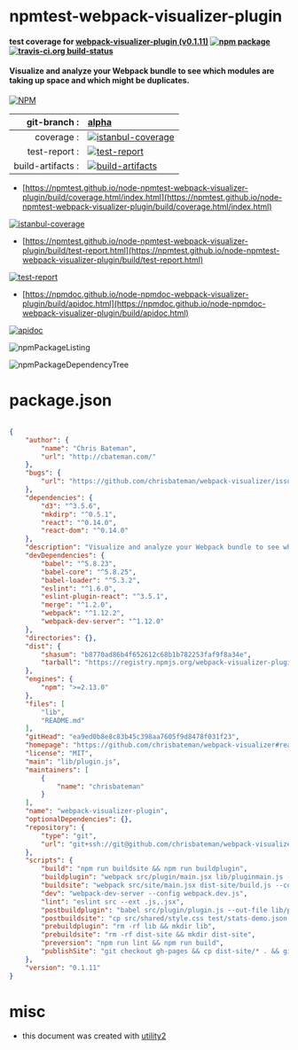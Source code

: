 # npmtest-webpack-visualizer-plugin

#### test coverage for  [webpack-visualizer-plugin (v0.1.11)](https://github.com/chrisbateman/webpack-visualizer#readme)  [![npm package](https://img.shields.io/npm/v/npmtest-webpack-visualizer-plugin.svg?style=flat-square)](https://www.npmjs.org/package/npmtest-webpack-visualizer-plugin) [![travis-ci.org build-status](https://api.travis-ci.org/npmtest/node-npmtest-webpack-visualizer-plugin.svg)](https://travis-ci.org/npmtest/node-npmtest-webpack-visualizer-plugin)

#### Visualize and analyze your Webpack bundle to see which modules are taking up space and which might be duplicates.

[![NPM](https://nodei.co/npm/webpack-visualizer-plugin.png?downloads=true&downloadRank=true&stars=true)](https://www.npmjs.com/package/webpack-visualizer-plugin)

| git-branch : | [alpha](https://github.com/npmtest/node-npmtest-webpack-visualizer-plugin/tree/alpha)|
|--:|:--|
| coverage : | [![istanbul-coverage](https://npmtest.github.io/node-npmtest-webpack-visualizer-plugin/build/coverage.badge.svg)](https://npmtest.github.io/node-npmtest-webpack-visualizer-plugin/build/coverage.html/index.html)|
| test-report : | [![test-report](https://npmtest.github.io/node-npmtest-webpack-visualizer-plugin/build/test-report.badge.svg)](https://npmtest.github.io/node-npmtest-webpack-visualizer-plugin/build/test-report.html)|
| build-artifacts : | [![build-artifacts](https://npmtest.github.io/node-npmtest-webpack-visualizer-plugin/glyphicons_144_folder_open.png)](https://github.com/npmtest/node-npmtest-webpack-visualizer-plugin/tree/gh-pages/build)|

- [https://npmtest.github.io/node-npmtest-webpack-visualizer-plugin/build/coverage.html/index.html](https://npmtest.github.io/node-npmtest-webpack-visualizer-plugin/build/coverage.html/index.html)

[![istanbul-coverage](https://npmtest.github.io/node-npmtest-webpack-visualizer-plugin/build/screenCapture.buildCi.browser.%252Ftmp%252Fbuild%252Fcoverage.lib.html.png)](https://npmtest.github.io/node-npmtest-webpack-visualizer-plugin/build/coverage.html/index.html)

- [https://npmtest.github.io/node-npmtest-webpack-visualizer-plugin/build/test-report.html](https://npmtest.github.io/node-npmtest-webpack-visualizer-plugin/build/test-report.html)

[![test-report](https://npmtest.github.io/node-npmtest-webpack-visualizer-plugin/build/screenCapture.buildCi.browser.%252Ftmp%252Fbuild%252Ftest-report.html.png)](https://npmtest.github.io/node-npmtest-webpack-visualizer-plugin/build/test-report.html)

- [https://npmdoc.github.io/node-npmdoc-webpack-visualizer-plugin/build/apidoc.html](https://npmdoc.github.io/node-npmdoc-webpack-visualizer-plugin/build/apidoc.html)

[![apidoc](https://npmdoc.github.io/node-npmdoc-webpack-visualizer-plugin/build/screenCapture.buildCi.browser.%252Ftmp%252Fbuild%252Fapidoc.html.png)](https://npmdoc.github.io/node-npmdoc-webpack-visualizer-plugin/build/apidoc.html)

![npmPackageListing](https://npmtest.github.io/node-npmtest-webpack-visualizer-plugin/build/screenCapture.npmPackageListing.svg)

![npmPackageDependencyTree](https://npmtest.github.io/node-npmtest-webpack-visualizer-plugin/build/screenCapture.npmPackageDependencyTree.svg)



# package.json

```json

{
    "author": {
        "name": "Chris Bateman",
        "url": "http://cbateman.com/"
    },
    "bugs": {
        "url": "https://github.com/chrisbateman/webpack-visualizer/issues"
    },
    "dependencies": {
        "d3": "^3.5.6",
        "mkdirp": "^0.5.1",
        "react": "^0.14.0",
        "react-dom": "^0.14.0"
    },
    "description": "Visualize and analyze your Webpack bundle to see which modules are taking up space and which might be duplicates.",
    "devDependencies": {
        "babel": "^5.8.23",
        "babel-core": "^5.8.25",
        "babel-loader": "^5.3.2",
        "eslint": "^1.6.0",
        "eslint-plugin-react": "^3.5.1",
        "merge": "^1.2.0",
        "webpack": "^1.12.2",
        "webpack-dev-server": "^1.12.0"
    },
    "directories": {},
    "dist": {
        "shasum": "b8770ad86b4f652612c68b1b782253faf9f8a34e",
        "tarball": "https://registry.npmjs.org/webpack-visualizer-plugin/-/webpack-visualizer-plugin-0.1.11.tgz"
    },
    "engines": {
        "npm": ">=2.13.0"
    },
    "files": [
        "lib",
        "README.md"
    ],
    "gitHead": "ea9ed0b8e8c83b45c398aa7605f9d8478f031f23",
    "homepage": "https://github.com/chrisbateman/webpack-visualizer#readme",
    "license": "MIT",
    "main": "lib/plugin.js",
    "maintainers": [
        {
            "name": "chrisbateman"
        }
    ],
    "name": "webpack-visualizer-plugin",
    "optionalDependencies": {},
    "repository": {
        "type": "git",
        "url": "git+ssh://git@github.com/chrisbateman/webpack-visualizer.git"
    },
    "scripts": {
        "build": "npm run buildsite && npm run buildplugin",
        "buildplugin": "webpack src/plugin/main.jsx lib/pluginmain.js --config webpack.prod.js",
        "buildsite": "webpack src/site/main.jsx dist-site/build.js --config webpack.prod.js && babel-node src/site/serverRender.js",
        "dev": "webpack-dev-server --config webpack.dev.js",
        "lint": "eslint src --ext .js,.jsx",
        "postbuildplugin": "babel src/plugin/plugin.js --out-file lib/plugin.js && cp src/shared/style.css lib",
        "postbuildsite": "cp src/shared/style.css test/stats-demo.json dist-site",
        "prebuildplugin": "rm -rf lib && mkdir lib",
        "prebuildsite": "rm -rf dist-site && mkdir dist-site",
        "preversion": "npm run lint && npm run build",
        "publishSite": "git checkout gh-pages && cp dist-site/* . && git add . && git commit -m 'release' && git push origin gh-pages && git checkout master"
    },
    "version": "0.1.11"
}
```



# misc
- this document was created with [utility2](https://github.com/kaizhu256/node-utility2)
